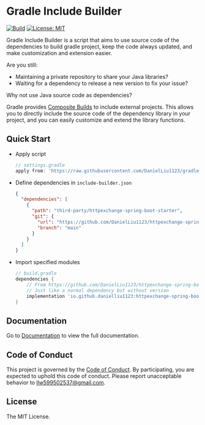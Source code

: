 # Gradle Include Builder

[![Build](https://img.shields.io/github/actions/workflow/status/DanielLiu1123/gradle-include-builder/build.yml?branch=main)](https://github.com/DanielLiu1123/gradle-include-builder/actions)
[![License: MIT](https://img.shields.io/badge/License-MIT-yellow.svg)](https://opensource.org/licenses/MIT)

Gradle Include Builder is a script that aims to use source code of the dependencies to build gradle project,
keep the code always updated, and make customization and extension easier.

Are you still:

- Maintaining a private repository to share your Java libraries?
- Waiting for a dependency to release a new version to fix your issue?

Why not use Java source code as dependencies?

Gradle provides [Composite Builds](https://docs.gradle.org/current/userguide/composite_builds.html) to include external
projects. This allows you to directly include the source code of the dependency library in your project,
and you can easily customize and extend the library functions.

## Quick Start

- Apply script 

  ```groovy
  // settings.gradle
  apply from: 'https://raw.githubusercontent.com/DanielLiu1123/gradle-include-builder/main/include-builder.gradle'
  ```

- Define dependencies in `include-builder.json`

    ```json
    {
      "dependencies": [
        {
          "path": "third-party/httpexchange-spring-boot-starter",
          "git": {
            "url": "https://github.com/DanielLiu1123/httpexchange-spring-boot-starter",
            "branch": "main"
          }
        }
      ]
    }
    ```

- Import specified modules

  ```groovy
  // build.gradle
  dependencies {
      // From https://github.com/DanielLiu1123/httpexchange-spring-boot-starter (git)
      // Just like a normal dependency but without version
      implementation 'io.github.danielliu1123:httpexchange-spring-boot-starter'
  }
  ```

## Documentation

Go to [Documentation](https://danielliu1123.github.io/gradle-include-builder/docs/intro) to view the full documentation.

## Code of Conduct

This project is governed by the [Code of Conduct](./CODE_OF_CONDUCT.md).
By participating, you are expected to uphold this code of conduct.
Please report unacceptable behavior to llw599502537@gmail.com.

## License

The MIT License.
